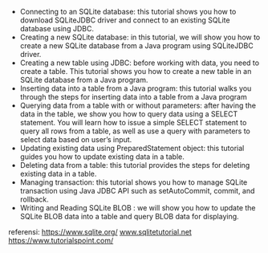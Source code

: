 * Connecting to an SQLite database: this tutorial shows you how to download SQLiteJDBC driver and connect to an existing SQLite database using JDBC.
* Creating a new SQLite database: in this tutorial, we will show you how to create a new SQLite database from a Java program using SQLiteJDBC driver.
* Creating a new table using JDBC: before working with data, you need to create a table. This tutorial shows you how to create a new table in an SQLite database from a Java program.
* Inserting data into a table from a Java program: this tutorial walks you through the steps for inserting data into a table from a Java program
* Querying data from a table with or without parameters: after having the data in the table, we show you how to query data using a SELECT statement. You will learn how to issue a simple SELECT statement to query all rows from a table, as well as use a query with parameters to select data based on user’s input.
* Updating existing data using PreparedStatement object: this tutorial guides you how to update existing data in a table.
* Deleting data from a table: this tutorial provides the steps for deleting existing data in a table.
* Managing transaction: this tutorial shows you how to manage SQLite transaction using Java JDBC API such as setAutoCommit, commit, and rollback.
* Writing and Reading SQLite BLOB : we will show you how to update the SQLite BLOB data into a table and query BLOB data for displaying.

referensi:
https://www.sqlite.org/
www.sqlitetutorial.net
https://www.tutorialspoint.com/

